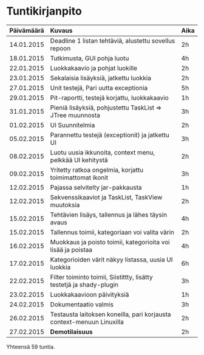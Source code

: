 # Tuntikirjanpito

| Päivämäärä    | Kuvaus        | Aika  |
|:--------------|:--------------|:----- |
| 14.01.2015    | Deadline 1 listan tehtäviä, alustettu sovellus repoon | 2h |
| 18.01.2015    | Tutkimusta, GUI pohja luotu | 4h |
| 22.01.2015    | Luokkakaavio ja pohjat luokille | 2h |
| 23.01.2015    | Sekalaisia lisäyksiä, jatkettu luokkia | 2h |
| 27.01.2015    | Unit testejä, Pari uutta exceptionia | 5h |
| 29.01.2015    | Pit-raportti, testejä korjattu, luokkakaavio | 1h |
| 31.01.2015    | Pieniä lisäyksiä, pohjustettu TaskList => JTree muunnosta | 3h |
| 01.02.2015    | UI Suunnitelmia | 2h |
| 05.02.2015    | Parannettu testejä (exceptionit) ja jatkettu UI | 3h |
| 08.02.2015    | Luotu uusia ikkunoita, context menu, pelkkää UI kehitystä | 2h |
| 09.02.2015    | Yritetty ratkoa ongelmia, korjattu toimimattomat ikonit | 3h |
| 12.02.2015    | Pajassa selvitelty jar-pakkausta | 1h |
| 12.02.2015    | Sekvenssikaaviot ja TaskList, TaskView muutoksia | 2h |
| 15.02.2015    | Tehtävien lisäys, tallennus ja lähes täysin avaus | 4h |
| 15.02.2015    | Tallennus toimii, kategoriaan voi valita värin | 2h |
| 16.02.2015    | Muokkaus ja poisto toimii, kategorioita voi lisää ja poistaa | 4h |
| 17.02.2015    | Kategorioiden värit näkyy listassa, uusia UI luokkia | 6h |
| 22.02.2015    | Filter toiminto toimii, Siistittty, lisätty testetjä ja shady-plugin  | 3h |
| 23.02.2015    | Luokkakaavioon päivityksiä  | 1h |
| 24.02.2015    | Dokumentaatio valmis  | 3h |
| 26.02.2015    | Testausta laitoksen koneilla, pari korjausta context-menuun Linuxilla | 2h |
| 27.02.2015    | **Demotilaisuus** | 2h |

Yhteensä 59 tuntia.
